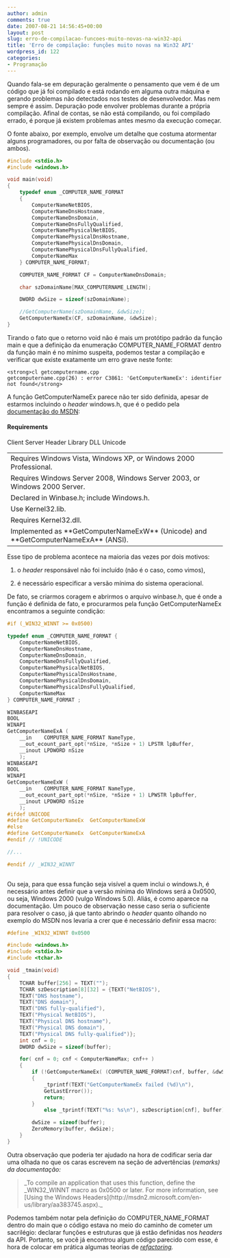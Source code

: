 ```yaml
---
author: admin
comments: true
date: 2007-08-21 14:56:45+00:00
layout: post
slug: erro-de-compilacao-funcoes-muito-novas-na-win32-api
title: 'Erro de compilação: funções muito novas na Win32 API'
wordpress_id: 122
categories:
- Programação
---
```


Quando fala-se em depuração geralmente o pensamento que vem é de um código que já foi compilado e está rodando em alguma outra máquina e gerando problemas não detectados nos testes de desenvolvedor. Mas nem sempre é assim. Depuração pode envolver problemas durante a própria compilação. Afinal de contas, se não está compilando, ou foi compilado errado, é porque já existem problemas antes mesmo da execução começar.

O fonte abaixo, por exemplo, envolve um detalhe que costuma atormentar alguns programadores, ou por falta de observação ou documentação (ou ambos).



```cpp
#include <stdio.h>
#include <windows.h>

void main(void)
{
	typedef enum _COMPUTER_NAME_FORMAT
	{
		ComputerNameNetBIOS,
		ComputerNameDnsHostname,
		ComputerNameDnsDomain,
		ComputerNameDnsFullyQualified,
		ComputerNamePhysicalNetBIOS,
		ComputerNamePhysicalDnsHostname,
		ComputerNamePhysicalDnsDomain,
		ComputerNamePhysicalDnsFullyQualified,
		ComputerNameMax
	} COMPUTER_NAME_FORMAT;

	COMPUTER_NAME_FORMAT CF = ComputerNameDnsDomain;

	char szDomainName[MAX_COMPUTERNAME_LENGTH];

	DWORD dwSize = sizeof(szDomainName);

	//GetComputerName(szDomainName, &dwSize);
	GetComputerNameEx(CF, szDomainName, &dwSize);
} 

```


Tirando o fato que o retorno void não é mais um protótipo padrão da função main e que a definição da enumeração COMPUTER_NAME_FORMAT dentro da função main é no mínimo suspeita, podemos testar a compilação e verificar que existe exatamente um erro grave neste fonte:


    
    <strong>cl getcomputername.cpp
    getcomputername.cpp(26) : error C3861: 'GetComputerNameEx': identifier not found</strong>



A função GetComputerNameEx parece não ter sido definida, apesar de estarmos incluindo o _header_ windows.h, que é o pedido pela [documentação do MSDN](http://msdn2.microsoft.com/en-us/library/ms724301.aspx):



#### Requirements



<table class="psdkRequirements" >
<tbody >
<tr >
Client

<td >Requires Windows Vista, Windows XP, or Windows 2000 Professional.
</td>
</tr>
<tr >
Server

<td >Requires Windows Server 2008, Windows Server 2003, or Windows 2000 Server.
</td>
</tr>
<tr >
Header

<td >Declared in Winbase.h; include Windows.h.
</td>
</tr>
<tr >
Library

<td >Use Kernel32.lib.
</td>
</tr>
<tr >
DLL

<td >Requires Kernel32.dll.
</td>
</tr>
<tr >
Unicode

<td >Implemented as **GetComputerNameExW** (Unicode) and **GetComputerNameExA** (ANSI).
</td>
</tr>
</tbody>
</table>

Esse tipo de problema acontece na maioria das vezes por dois motivos:




    
  1. o _header_ responsável não foi incluído (não é o caso, como vimos),

    
  2. é necessário especificar a versão mínima do sistema operacional.



De fato, se criarmos coragem e abrirmos o arquivo winbase.h, que é onde a função é definida de fato, e procurarmos pela função GetComputerNameEx encontramos a seguinte condição:

```c
#if (_WIN32_WINNT >= 0x0500)

typedef enum _COMPUTER_NAME_FORMAT {
    ComputerNameNetBIOS,
    ComputerNameDnsHostname,
    ComputerNameDnsDomain,
    ComputerNameDnsFullyQualified,
    ComputerNamePhysicalNetBIOS,
    ComputerNamePhysicalDnsHostname,
    ComputerNamePhysicalDnsDomain,
    ComputerNamePhysicalDnsFullyQualified,
    ComputerNameMax
} COMPUTER_NAME_FORMAT ;

WINBASEAPI
BOOL
WINAPI
GetComputerNameExA (
    __in    COMPUTER_NAME_FORMAT NameType,
    __out_ecount_part_opt(*nSize, *nSize + 1) LPSTR lpBuffer,
    __inout LPDWORD nSize
    );
WINBASEAPI
BOOL
WINAPI
GetComputerNameExW (
    __in    COMPUTER_NAME_FORMAT NameType,
    __out_ecount_part_opt(*nSize, *nSize + 1) LPWSTR lpBuffer,
    __inout LPDWORD nSize
    );
#ifdef UNICODE
#define GetComputerNameEx  GetComputerNameExW
#else
#define GetComputerNameEx  GetComputerNameExA
#endif // !UNICODE

//...

#endif // _WIN32_WINNT
 

```


Ou seja, para que essa função seja visível a quem inclui o windows.h, é necessário antes definir que a versão mínima do Windows será a 0x0500, ou seja, Windows 2000 (vulgo Windows 5.0). Aliás, é como aparece na documentação. Um pouco de observação nesse caso seria o suficiente para resolver o caso, já que tanto abrindo o _header_ quanto olhando no exemplo do MSDN nos levaria a crer que é necessário definir essa macro:

```cpp
#define _WIN32_WINNT 0x0500

#include <windows.h>
#include <stdio.h>
#include <tchar.h>

void _tmain(void)
{
	TCHAR buffer[256] = TEXT("");
	TCHAR szDescription[8][32] = {TEXT("NetBIOS"), 
	TEXT("DNS hostname"), 
	TEXT("DNS domain"), 
	TEXT("DNS fully-qualified"), 
	TEXT("Physical NetBIOS"), 
	TEXT("Physical DNS hostname"), 
	TEXT("Physical DNS domain"), 
	TEXT("Physical DNS fully-qualified")};
	int cnf = 0;
	DWORD dwSize = sizeof(buffer);

	for( cnf = 0; cnf < ComputerNameMax; cnf++ )
	{
		if (!GetComputerNameEx( (COMPUTER_NAME_FORMAT)cnf, buffer, &dwSize) )
		{
			_tprintf(TEXT("GetComputerNameEx failed (%d)\n"),
			GetLastError());
			return;
		}
			else _tprintf(TEXT("%s: %s\n"), szDescription[cnf], buffer);

		dwSize = sizeof(buffer);
		ZeroMemory(buffer, dwSize);
	}
} 

```


Outra observação que poderia ter ajudado na hora de codificar seria dar uma olhada no que os caras escrevem na seção de advertências (_remarks) _da documentação_:_



<blockquote>_To compile an application that uses this function, define the _WIN32_WINNT macro as 0x0500 or later. For more information, see [Using the Windows Headers](http://msdn2.microsoft.com/en-us/library/aa383745.aspx)._</blockquote>



Podemos também notar pela definição do COMPUTER_NAME_FORMAT dentro do main que o código estava no meio do caminho de cometer um sacrilégio: declarar funções e estruturas que já estão definidas nos _headers_ da API. Portanto, se você já encontrou algum código parecido com esse, é hora de colocar em prática algumas teorias de _[refactoring](http://en.wikipedia.org/wiki/Code_refactoring)._
